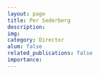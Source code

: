 ```yaml
---
layout: page
title: Per Sederberg
description:
img: 
category: Director
alum: false
related_publications: false
importance: 
---
```



